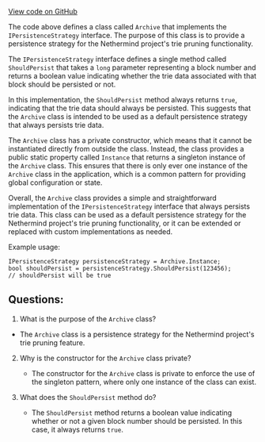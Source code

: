 [View code on GitHub](https://github.com/NethermindEth/nethermind/src/Nethermind/Nethermind.Trie/Pruning/Archive.cs)

The code above defines a class called `Archive` that implements the `IPersistenceStrategy` interface. The purpose of this class is to provide a persistence strategy for the Nethermind project's trie pruning functionality. 

The `IPersistenceStrategy` interface defines a single method called `ShouldPersist` that takes a `long` parameter representing a block number and returns a boolean value indicating whether the trie data associated with that block should be persisted or not. 

In this implementation, the `ShouldPersist` method always returns `true`, indicating that the trie data should always be persisted. This suggests that the `Archive` class is intended to be used as a default persistence strategy that always persists trie data. 

The `Archive` class has a private constructor, which means that it cannot be instantiated directly from outside the class. Instead, the class provides a public static property called `Instance` that returns a singleton instance of the `Archive` class. This ensures that there is only ever one instance of the `Archive` class in the application, which is a common pattern for providing global configuration or state. 

Overall, the `Archive` class provides a simple and straightforward implementation of the `IPersistenceStrategy` interface that always persists trie data. This class can be used as a default persistence strategy for the Nethermind project's trie pruning functionality, or it can be extended or replaced with custom implementations as needed. 

Example usage:

```
IPersistenceStrategy persistenceStrategy = Archive.Instance;
bool shouldPersist = persistenceStrategy.ShouldPersist(123456);
// shouldPersist will be true
```
## Questions: 
 1. What is the purpose of the `Archive` class?
   - The `Archive` class is a persistence strategy for the Nethermind project's trie pruning feature.

2. Why is the constructor for the `Archive` class private?
   - The constructor for the `Archive` class is private to enforce the use of the singleton pattern, where only one instance of the class can exist.

3. What does the `ShouldPersist` method do?
   - The `ShouldPersist` method returns a boolean value indicating whether or not a given block number should be persisted. In this case, it always returns `true`.